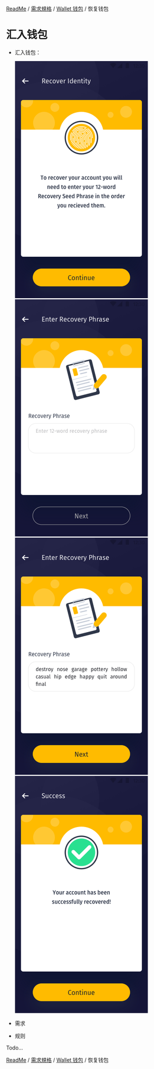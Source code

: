 [ReadMe](../README.md) / [需求規格](../requirements.md) / [Wallet 钱包](wallet.md) / 恢复钱包

# 汇入钱包

* 汇入钱包：

	![收款 Screenshot](../assets/01-recover-identity.png)
	![收款 Screenshot](../assets/02-enter-recovery-phrase.png)
	![收款 Screenshot](../assets/03-enter-recovery-phrase.png)
	![收款 Screenshot](../assets/04-recovery-success.png)
	
* 需求

* 规则

Todo...

[ReadMe](../README.md) / [需求規格](../requirements.md) / [Wallet 钱包](wallet.md) / 恢复钱包